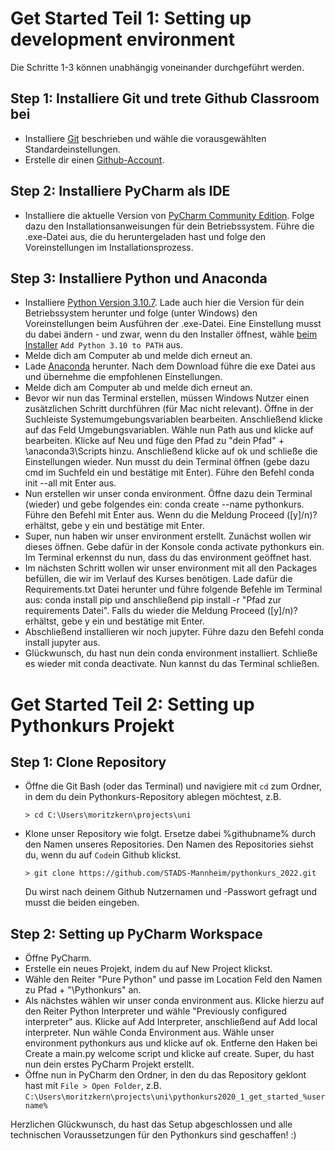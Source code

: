 # Get Started Teil 1: Setting up development environment

Die Schritte 1-3 können unabhängig voneinander durchgeführt werden. 

## Step 1: Installiere Git und trete Github Classroom bei

- Installiere [Git](https://git-scm.com/book/en/v2/Getting-Started-Installing-Git) beschrieben und wähle die vorausgewählten Standardeinstellungen.
- Erstelle dir einen [Github-Account](https://github.com/join).

## Step 2: Installiere PyCharm als IDE

- Installiere die aktuelle Version von [PyCharm Community Edition](https://www.jetbrains.com/de-de/pycharm). Folge dazu den Installationsanweisungen für dein Betriebssystem. Führe die .exe-Datei aus, die du heruntergeladen hast und folge den Voreinstellungen im Installationsprozess.

## Step 3: Installiere Python und Anaconda 
- Installiere [Python Version 3.10.7](https://www.python.org/downloads/). Lade auch hier die Version für dein Betriebssystem herunter und folge (unter Windows) den Voreinstellungen beim Ausführen der .exe-Datei. Eine Einstellung musst du dabei ändern - und zwar, wenn du den Installer öffnest, wähle [beim Installer](https://docs.python.org/3/_images/win_installer.png) ```Add Python 3.10 to PATH``` aus.
- Melde dich am Computer ab und melde dich erneut an.
- Lade [Anaconda](https://www.anaconda.com) herunter. Nach dem Download führe die exe Datei aus und übernehme die empfohlenen Einstellungen. 
- Melde dich am Computer ab und melde dich erneut an. 
- Bevor wir nun das Terminal erstellen, müssen Windows Nutzer einen zusätzlichen Schritt durchführen (für Mac nicht relevant). Öffne in der Suchleiste Systemumgebungsvariablen bearbeiten. Anschließend klicke auf das Feld Umgebungsvariablen. Wähle nun Path aus und klicke auf bearbeiten. Klicke auf Neu und füge den Pfad zu "dein Pfad" + \anaconda3\Scripts hinzu. Anschließend klicke auf ok und schließe die Einstellungen wieder. Nun musst du dein Terminal öffnen (gebe dazu cmd im Suchfeld ein und bestätige mit Enter). Führe den Befehl conda init --all mit Enter aus. 
- Nun erstellen wir unser conda environment. Öffne dazu dein Terminal (wieder) und gebe folgendes ein: conda create --name pythonkurs. Führe den Befehl mit Enter aus. Wenn du die Meldung Proceed ([y]/n)? erhältst, gebe y ein und bestätige mit Enter.
- Super, nun haben wir unser environment erstellt. Zunächst wollen wir dieses öffnen. Gebe dafür in der Konsole conda activate pythonkurs ein. Im Terminal erkennst du nun, dass du das environment geöffnet hast. 
- Im nächsten Schritt wollen wir unser environment mit all den Packages befüllen, die wir im Verlauf des Kurses benötigen. Lade dafür die Requirements.txt Datei herunter und führe folgende Befehle im Terminal aus: conda install pip und anschließend pip install -r "Pfad zur requirements Datei". Falls du wieder die Meldung Proceed ([y]/n)? erhältst, gebe y ein und bestätige mit Enter.
- Abschließend installieren wir noch jupyter. Führe dazu den Befehl conda install jupyter aus. 
- Glückwunsch, du hast nun dein conda environment installiert. Schließe es wieder mit conda deactivate. Nun kannst du das Terminal schließen. 
 
# Get Started Teil 2: Setting up Pythonkurs Projekt


## Step 1: Clone Repository
- Öffne die Git Bash (oder das Terminal) und navigiere mit `cd` zum Ordner, in dem du dein Pythonkurs-Repository ablegen möchtest, z.B.
    ```shell
    > cd C:\Users\moritzkern\projects\uni
    ```
- Klone unser Repository wie folgt. Ersetze dabei %githubname% durch den Namen unseres Repositories. Den Namen des Repositories siehst du, wenn du auf `Code`in Github klickst.
    ```shell
    > git clone https://github.com/STADS-Mannheim/pythonkurs_2022.git
    ```
    Du wirst nach deinem Github Nutzernamen und -Passwort gefragt und musst die beiden eingeben.

## Step 2: Setting up PyCharm Workspace
- Öffne PyCharm.
- Erstelle ein neues Projekt, indem du auf New Project klickst.
- Wähle den Reiter "Pure Python" und passe im Location Feld den Namen zu Pfad + "\Pythonkurs" an.
- Als nächstes wählen wir unser conda environment aus. Klicke hierzu auf den Reiter Python Interpreter und wähle "Previously configured interpreter" aus. Klicke auf Add Interpreter, anschließend auf Add local interpreter. Nun wähle Conda Environment aus. Wähle unser environment pythonkurs aus und klicke auf ok. Entferne den Haken bei Create a main.py welcome script und klicke auf create. Super, du hast nun dein erstes PyCharm Projekt erstellt.
- Öffne nun in PyCharm den Ordner, in den du das Repository geklont hast mit `File > Open Folder`, z.B. ```C:\Users\moritzkern\projects\uni\pythonkurs2020_1_get_started_%username%```


Herzlichen Glückwunsch, du hast das Setup abgeschlossen und alle technischen Voraussetzungen für den Pythonkurs sind geschaffen! :)
